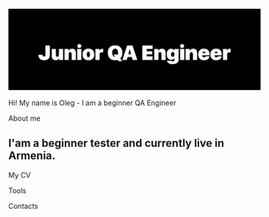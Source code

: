 ![Header](https://github.com/Oleg22Kaz/Oleg22Kaz/blob/main/assets/screenshot.png)

Hi! My name is Oleg - I am a beginner QA Engineer

About me
##  I'am a beginner tester and currently live in Armenia.

My CV

Tools

Сontacts
